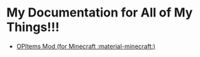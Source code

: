 # My Documentation for All of My Things!!!

* [OPItems Mod (for Minecraft :material-minecraft:)](opitems.md)